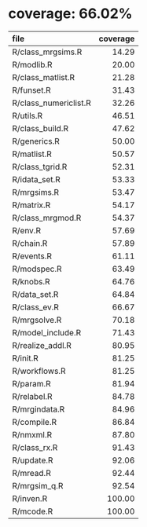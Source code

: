 # coverage: 66.02%

|file                  | coverage|
|:---------------------|--------:|
|R/class_mrgsims.R     |    14.29|
|R/modlib.R            |    20.00|
|R/class_matlist.R     |    21.28|
|R/funset.R            |    31.43|
|R/class_numericlist.R |    32.26|
|R/utils.R             |    46.51|
|R/class_build.R       |    47.62|
|R/generics.R          |    50.00|
|R/matlist.R           |    50.57|
|R/class_tgrid.R       |    52.31|
|R/idata_set.R         |    53.33|
|R/mrgsims.R           |    53.47|
|R/matrix.R            |    54.17|
|R/class_mrgmod.R      |    54.37|
|R/env.R               |    57.69|
|R/chain.R             |    57.89|
|R/events.R            |    61.11|
|R/modspec.R           |    63.49|
|R/knobs.R             |    64.76|
|R/data_set.R          |    64.84|
|R/class_ev.R          |    66.67|
|R/mrgsolve.R          |    70.18|
|R/model_include.R     |    71.43|
|R/realize_addl.R      |    80.95|
|R/init.R              |    81.25|
|R/workflows.R         |    81.25|
|R/param.R             |    81.94|
|R/relabel.R           |    84.78|
|R/mrgindata.R         |    84.96|
|R/compile.R           |    86.84|
|R/nmxml.R             |    87.80|
|R/class_rx.R          |    91.43|
|R/update.R            |    92.06|
|R/mread.R             |    92.44|
|R/mrgsim_q.R          |    92.54|
|R/inven.R             |   100.00|
|R/mcode.R             |   100.00|
